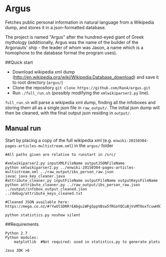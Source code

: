# Argus
Fetches public personal information in natural language from a Wikipedia dump, and stores it in a json-formatted database.

The project is named "Argus" after the hundred-eyed giant of Greek mythology (additionally, Argus was the name of the builder of the Argonauts' ship - the leader of whom was Jason, a name which is a homophone to the database format the program uses).

##Quick start
* Download wikipedia xml dump (http://en.wikipedia.org/wiki/Wikipedia:Database_download) and save it to root directory (`argus/`)
* Clone the repository `git clone https://github.com/Ran4/argus.git`
* Run `./full_run.sh` (possibly modifying the `xmlwikiparser2.py` line).

`full_run.sh` will parse a wikipedia xml dump, finding all the infoboxes and storing them all as a single json file in `raw_output/`. The initial json dump will then be cleaned, with the final output json residing in `output/`.

## Manual run

Start by placing a copy of the full wikipedia xml (e.g. `enwiki-20150304-pages-articles-multistream.xml`) in the `argus/` folder
```
#All paths given are relative to runstart in /src/
 
#xmlwikiparser2.py inputXMLFileName outputJSONFileName
python xmlwikiparser2.py ../enwiki-20150304-pages-articles-multistream.xml ../raw_output/ibs_person_raw.json
javac java_key_cleaner.java
#attribute_cleaner.py inputFileName outputFileName outputKeysFileName
python attribute_cleaner.py ../raw_output/ibs_person_raw.json ../output/infobox_output_cleaned.json ../debug/attribute_keys_cleaned.txt

#Cleaned JSON available here: https://mega.co.nz/#!YwUlSDRR!EAbguiWFg5ppVBsw5fRGoYQCuBjVvMTOoxTcuwH9I14

python statistics.py noshow silent
```

##Requirements
```
Python 2.7
Python modules:
    matplotlib  #Not required: used in statistics.py to generate plots

Java JDK >6
```
